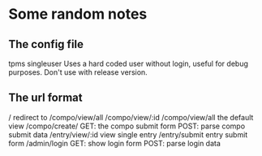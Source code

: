 Some random notes
=================

The config file
---------------

tpms
	singleuser
		Uses a hard coded user without login, useful for debug purposes. Don't use with release version.

The url format
--------------

/					redirect to /compo/view/all
/compo/view/:id
/compo/view/all 	the default view
/compo/create/ 		GET: the compo submit form
					POST: parse compo submit data
/entry/view/:id		view single entry
/entry/submit		entry submit form
/admin/login		GET: show login form
					POST: parse login data


